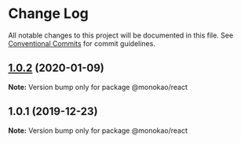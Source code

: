 # Change Log

All notable changes to this project will be documented in this file.
See [Conventional Commits](https://conventionalcommits.org) for commit guidelines.

## [1.0.2](https://github.com/theinhtut/monokao/compare/v1.0.1...v1.0.2) (2020-01-09)

**Note:** Version bump only for package @monokao/react





## 1.0.1 (2019-12-23)

**Note:** Version bump only for package @monokao/react
